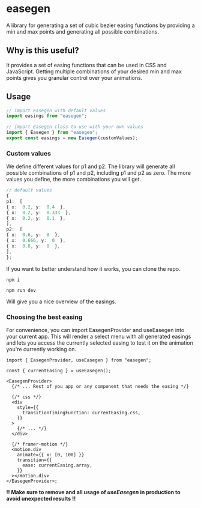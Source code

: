 # easegen

A library for generating a set of cubic bezier easing functions by providing a min and max points and generating all possible combinations.

## Why is this useful?

It provides a set of easing functions that can be used in CSS and JavaScript. Getting multiple combinations of your desired min and max points gives you granular control over your animations.

## Usage

```ts
// import easegen with default values
import easings from "easegen";

// import Easegen class to use with your own values
import { Easegen } from "easegen";
export const easings = new Easegen(customValues);
```

### Custom values

We define different values for p1 and p2.
The library will generate all possible combinations of p1 and p2, including p1 and p2 as zero.
The more values you define, the more combinations you will get.

```ts
// default values
{
p1:  [
{ x:  0.2, y:  0.4  },
{ x:  0.2, y:  0.333  },
{ x:  0.2, y:  0.1  },
],
p2:  [
{ x:  0.6, y:  0  },
{ x:  0.666, y:  0  },
{ x:  0.8, y:  0  },
],
};
```

If you want to better understand how it works, you can clone the repo.

```
npm i

npm run dev

```

Will give you a nice overview of the easings.

### Choosing the best easing

For convenience, you can import EasegenProvider and useEasegen into your current app. This will render a select menu with all generated easings and lets you access the currently selected easing to test it on the animation you're currently working on.

```tsx
import { EasegenProvider, useEasegen } from "easegen";

const { currentEasing } = useEasegen();

<EasegenProvider>
  {/* ... Rest of you app or any component that needs the easing */}

  {/* css */}
  <div
    style={{
      transitionTimingFunction: currentEasing.css,
    }}
  >
    {/* ... */}
  </div>

  {/* framer-motion */}
  <motion.div
    animate={{ x: [0, 100] }}
    transition={{
      ease: currentEasing.array,
    }}
  ></motion.div>
</EasegenProvider>;
```

**‼️ Make sure to remove <EasingProvider> and all usage of _useEasegen_ in production to avoid unexpected results ‼️**
